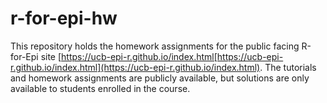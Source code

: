 # r-for-epi-hw
This repository holds the homework assignments for the public facing R-for-Epi site [https://ucb-epi-r.github.io/index.html[https://ucb-epi-r.github.io/index.html](https://ucb-epi-r.github.io/index.html). The tutorials and homework assignments are publicly available, but solutions are only available to students enrolled in the course. 

